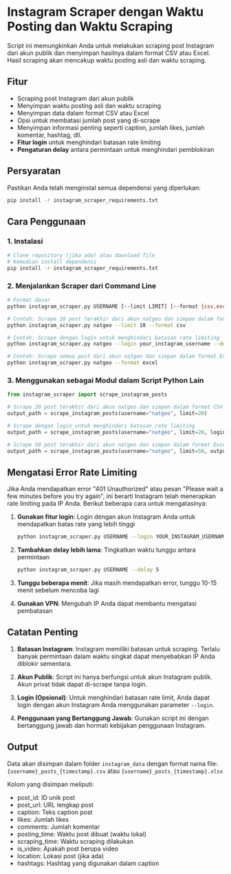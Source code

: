 # Instagram Scraper dengan Waktu Posting dan Waktu Scraping

Script ini memungkinkan Anda untuk melakukan scraping post Instagram dari akun publik dan menyimpan hasilnya dalam format CSV atau Excel. Hasil scraping akan mencakup waktu posting asli dan waktu scraping.

## Fitur

- Scraping post Instagram dari akun publik
- Menyimpan waktu posting asli dan waktu scraping
- Menyimpan data dalam format CSV atau Excel
- Opsi untuk membatasi jumlah post yang di-scrape
- Menyimpan informasi penting seperti caption, jumlah likes, jumlah komentar, hashtag, dll.
- **Fitur login** untuk menghindari batasan rate limiting
- **Pengaturan delay** antara permintaan untuk menghindari pemblokiran

## Persyaratan

Pastikan Anda telah menginstal semua dependensi yang diperlukan:

```bash
pip install -r instagram_scraper_requirements.txt
```

## Cara Penggunaan

### 1. Instalasi

```bash
# Clone repository (jika ada) atau download file
# Kemudian install dependensi
pip install -r instagram_scraper_requirements.txt
```

### 2. Menjalankan Scraper dari Command Line

```bash
# Format dasar
python instagram_scraper.py USERNAME [--limit LIMIT] [--format {csv,excel}] [--login LOGIN_USERNAME] [--delay DELAY_SECONDS]

# Contoh: Scrape 10 post terakhir dari akun natgeo dan simpan dalam format CSV
python instagram_scraper.py natgeo --limit 10 --format csv

# Contoh: Scrape dengan login untuk menghindari batasan rate limiting
python instagram_scraper.py natgeo --login your_instagram_username --delay 3

# Contoh: Scrape semua post dari akun natgeo dan simpan dalam format Excel
python instagram_scraper.py natgeo --format excel
```

### 3. Menggunakan sebagai Modul dalam Script Python Lain

```python
from instagram_scraper import scrape_instagram_posts

# Scrape 20 post terakhir dari akun natgeo dan simpan dalam format CSV (default)
output_path = scrape_instagram_posts(username="natgeo", limit=20)

# Scrape dengan login untuk menghindari batasan rate limiting
output_path = scrape_instagram_posts(username="natgeo", limit=20, login_user="your_instagram_username", delay=3)

# Scrape 50 post terakhir dari akun natgeo dan simpan dalam format Excel
output_path = scrape_instagram_posts(username="natgeo", limit=50, output_format="excel")
```

## Mengatasi Error Rate Limiting

Jika Anda mendapatkan error "401 Unauthorized" atau pesan "Please wait a few minutes before you try again", ini berarti Instagram telah menerapkan rate limiting pada IP Anda. Berikut beberapa cara untuk mengatasinya:

1. **Gunakan fitur login**: Login dengan akun Instagram Anda untuk mendapatkan batas rate yang lebih tinggi
   ```bash
   python instagram_scraper.py USERNAME --login YOUR_INSTAGRAM_USERNAME
   ```

2. **Tambahkan delay lebih lama**: Tingkatkan waktu tunggu antara permintaan
   ```bash
   python instagram_scraper.py USERNAME --delay 5
   ```

3. **Tunggu beberapa menit**: Jika masih mendapatkan error, tunggu 10-15 menit sebelum mencoba lagi

4. **Gunakan VPN**: Mengubah IP Anda dapat membantu mengatasi pembatasan

## Catatan Penting

1. **Batasan Instagram**: Instagram memiliki batasan untuk scraping. Terlalu banyak permintaan dalam waktu singkat dapat menyebabkan IP Anda diblokir sementara.

2. **Akun Publik**: Script ini hanya berfungsi untuk akun Instagram publik. Akun privat tidak dapat di-scrape tanpa login.

3. **Login (Opsional)**: Untuk menghindari batasan rate limit, Anda dapat login dengan akun Instagram Anda menggunakan parameter `--login`.

4. **Penggunaan yang Bertanggung Jawab**: Gunakan script ini dengan bertanggung jawab dan hormati kebijakan penggunaan Instagram.

## Output

Data akan disimpan dalam folder `instagram_data` dengan format nama file:
`{username}_posts_{timestamp}.csv` atau `{username}_posts_{timestamp}.xlsx`

Kolom yang disimpan meliputi:
- post_id: ID unik post
- post_url: URL lengkap post
- caption: Teks caption post
- likes: Jumlah likes
- comments: Jumlah komentar
- posting_time: Waktu post dibuat (waktu lokal)
- scraping_time: Waktu scraping dilakukan
- is_video: Apakah post berupa video
- location: Lokasi post (jika ada)
- hashtags: Hashtag yang digunakan dalam caption 